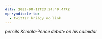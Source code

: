 ```yaml
---
date: 2020-08-11T23:30:40.437Z
mp-syndicate-to:
  - twitter_bridgy_no_link
---
```


*pencils Kamala-Pence debate on his calendar*
